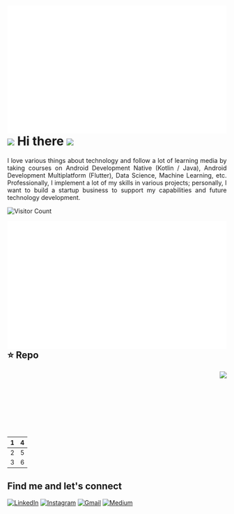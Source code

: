 <img align='right' src = "https://github.com/nurimammasri/github-stats-transparent/blob/output/generated/overview.svg">

# <img src="https://github.com/TheDudeThatCode/TheDudeThatCode/blob/master/Assets/Hi.gif" width="30px">  Hi there <img src="https://github.com/TheDudeThatCode/TheDudeThatCode/blob/master/Assets/Developer.gif" width="30px"> 

<p align="justify">
  I love various things about technology and follow a lot of learning media by taking courses on Android Development Native (Kotlin / Java), Android Development Multiplatform (Flutter), Data Science, Machine Learning, etc. Professionally, I implement a lot of my skills in various projects; personally, I want to build a startup business to support my capabilities and future technology development.
</p>

![Visitor Count](https://profile-counter.glitch.me/%7Bnurimammasri%7D/count.svg)

<img align='right' src = "https://github.com/myarist/github-stats-transparent/blob/output/generated/languages.svg">

 ## ⭐ Repo

<img align='right' src="https://media.giphy.com/media/vzO0Vc8b2VBLi/giphy.gif" height="150px">

|1|4|
|:--------|:--------------------|
|2|5| 
|3|6| 

## Find me and let's connect 

<p>
  <a href="https://www.linkedin.com/in/nurimammasri/" target="_blank"><img alt="LinkedIn" src="https://img.shields.io/badge/linkedin-%230077B5.svg?&style=for-the-badge&logo=linkedin&logoColor=white" /></a>  
  <a href="https://www.instagram.com/nurimammasri" target="_blank"><img alt="Instagram" src="https://img.shields.io/badge/instagram-%23E4405F.svg?&style=for-the-badge&logo=instagram&logoColor=white" /></a> 
  <a href="mailto:nurimammasri.01@gmail.com" target="_blank"><img alt="Gmail" src="https://img.shields.io/badge/gmail-D14836?&style=for-the-badge&logo=gmail&logoColor=white"/></a> 
  <a href="https://medium.com/@nurimammasri" target="_blank"><img alt="Medium" src="https://img.shields.io/badge/medium-%2312100E.svg?&style=for-the-badge&logo=medium&logoColor=white" /></a>  
</p>

<!--
**nurimammasri/NurImamMasri** is a ✨ _special_ ✨ repository because its `README.md` (this file) appears on your GitHub profile.

Here are some ideas to get you started:

- 🔭 I’m currently working on ...
- 🌱 I’m currently learning ...
- 👯 I’m looking to collaborate on ...
- 🤔 I’m looking for help with ...
- 💬 Ask me about ...
- 📫 How to reach me: ...
- 😄 Pronouns: ...
- ⚡ Fun fact: ...
-->
